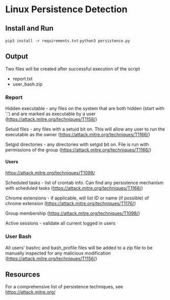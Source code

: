 # Linux Persistence Detection

## Install and Run

`pip3 install -r requirements.txt`
`python3 persistence.py`

## Output

Two files will be created after successful execution of the script
  - report.txt 
  - user_bash.zip
### Report

Hidden executable - any files on the system that are both hidden (start with '.') and are marked as executable by a user (https://attack.mitre.org/techniques/T1158/)

Setuid files - any files with a setuid bit on.  This will allow any user to run the executable as the owner (https://attack.mitre.org/techniques/T1166/)

Setgid directories - any directories with setgid bit on.  File is run with permissions of the group (https://attack.mitre.org/techniques/T1166/)

  #### Users
  
  https://attack.mitre.org/techniques/T1098/
  
  Scheduled tasks - list of crontab info. Can find any persistence mechanism with scheduled tasks (https://attack.mitre.org/techniques/T1168/)
  
  Chrome extensions - if applicable, will list ID or name (if possible) of chrome extension (https://attack.mitre.org/techniques/T1176/)
  
  Group membership (https://attack.mitre.org/techniques/T1098/)
  
  Active sessions - validate all current logged in users
  
### User Bash

All users' bashrc and bash_profile files will be added to a zip file to be manually inspected for any malicious modification (https://attack.mitre.org/techniques/T1156/)


## Resources

For a comprehensive list of persistence techniques, see https://attack.mitre.org/
